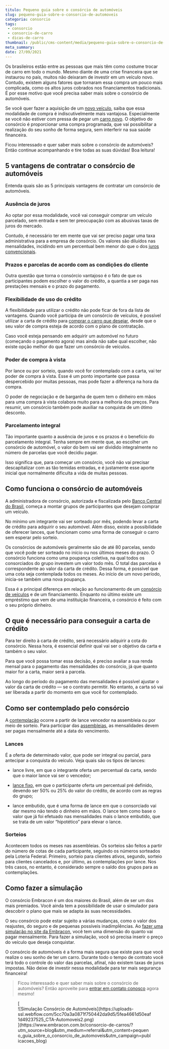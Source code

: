 ```yaml
---
titulo: Pequeno guia sobre o consórcio de automóveis 
slug: pequeno-guia-sobre-o-consorcio-de-automoveis
categoria: consorcio
tags:
 - consorcio
 - consorcio-de-carro
 - dicas-de-carro
thumbnail: /public/cms-content/media/pequeno-guia-sobre-o-consorcio-de-automoveis.jpg
meta_summary: 
date: 27/09/2021
---
```

Os brasileiros estão entre as pessoas que mais têm como costume trocar de carro em todo o mundo. Mesmo diante de uma crise financeira que se instaurou no país, muitos não deixaram de investir em um veículo novo. Contudo, existem alguns fatores que tornaram essa compra um pouco mais complicada, como os altos juros cobrados nos financiamentos tradicionais. É por esse motivo que você precisa saber mais sobre o consórcio de automóveis.

Se você quer fazer a aquisição de um [novo veículo](https://www.embracon.com.br/blog/4-motivos-para-voce-comprar-um-carro-novo), saiba que essa modalidade de compra é indiscutivelmente mais vantajosa. Especialmente se você não estiver com pressa de pegar um [carro novo](https://www.embracon.com.br/blog/contemplacao-consorcio-carro-como-aumentar-chances). O objetivo do consórcio é proporcionar uma compra programada, que vai possibilitar a realização do seu sonho de forma segura, sem interferir na sua saúde financeira.

Ficou interessado e quer saber mais sobre o consórcio de automóveis? Então continue acompanhando e tire todas as suas dúvidas! Boa leitura!

5 vantagens de contratar o consórcio de automóveis 
---------------------------------------------------

Entenda quais são as 5 principais vantagens de contratar um consórcio de automóveis.

### Ausência de juros 

Ao optar por essa modalidade, você vai conseguir comprar um veículo parcelado, sem entrada e sem ter preocupação com as abusivas taxas de juros do mercado.

Contudo, é necessário ter em mente que vai ser preciso pagar uma taxa administrativa para a empresa de consórcio. Os valores são diluídos nas mensalidades, incidindo em um percentual bem menor do que o dos [juros convencionais](https://www.embracon.com.br/blog/parcela-de-consorcio-tem-juros).

### Prazos e parcelas de acordo com as condições do cliente 

Outra questão que torna o consórcio vantajoso é o fato de que os participantes podem escolher o valor do crédito, a quantia a ser paga nas prestações mensais e o prazo do pagamento.

### Flexibilidade de uso do crédito 

A flexibilidade para utilizar o crédito não pode ficar de fora da lista de vantagens. Quando você participa de um consórcio de veículos, é possível utilizar a carta de crédito para [comprar o carro que desejar](https://www.embracon.com.br/blog/7-coisas-para-levar-em-consideracao-ao-escolher-um-carro), desde que o seu valor de compra esteja de acordo com o plano de contratação.

Caso você esteja pensando em adquirir um automóvel no futuro (começando o pagamento agora) mas ainda não sabe qual escolher, não existe opção melhor do que fazer um consórcio de veículos.

### Poder de compra à vista 

Por lance ou por sorteio, quando você for contemplado com a carta, vai ter poder de compra à vista. Esse é um ponto importante que passa despercebido por muitas pessoas, mas pode fazer a diferença na hora da compra.

O poder de negociação e de barganha de quem tem o dinheiro em mãos para uma compra à vista colabora muito para a melhoria dos preços. Para resumir, um consórcio também pode auxiliar na conquista de um ótimo desconto.

### Parcelamento integral 

Tão importante quanto a ausência de juros e os prazos é o benefício do parcelamento integral. Tenha sempre em mente que, ao escolher um consórcio de automóvel, o valor do bem vai ser dividido integralmente no número de parcelas que você decidiu pagar.

Isso significa que, para começar um consórcio, você não vai precisar descapitalizar com as tão temidas entradas, e é justamente esse aporte inicial que normalmente dificulta a vida de muitas pessoas.

Como funciona o consórcio de automóveis 
----------------------------------------

A administradora de consórcio, autorizada e fiscalizada pelo [Banco Central do Brasil](https://www.bcb.gov.br/estabilidadefinanceira/consorciobd), começa a montar grupos de participantes que desejam comprar um veículo.

No mínimo um integrante vai ser sorteado por mês, podendo levar a carta de crédito para adquirir o seu automóvel. Além disso, existe a possibilidade de oferecer lances, que funcionam como uma forma de conseguir o carro sem esperar pelo sorteio.

Os consórcios de automóveis geralmente são de até 80 parcelas, sendo que você pode ser sorteado no início ou nos últimos meses do prazo. O consórcio funciona como uma poupança coletiva, na qual todos os consorciados do grupo investem um valor todo mês. O total das parcelas é correspondente ao valor da carta de crédito. Dessa forma, é possível que uma cota seja contemplada todos os meses. Ao início de um novo período, inicia-se também uma nova poupança.

Essa é a principal diferença em relação ao funcionamento de um [consórcio de veículos](https://www.embracon.com.br/blog/sobre-o-consorcio-de-veiculos-embracon) e de um financiamento. Enquanto no último existe um empréstimo que vem de uma instituição financeira, o consórcio é feito com o seu próprio dinheiro.

O que é necessário para conseguir a carta de crédito 
-----------------------------------------------------

Para ter direito à carta de crédito, será necessário adquirir a cota do consórcio. Nessa hora, é essencial definir qual vai ser o objetivo da carta e também o seu valor.

Para que você possa tomar essa decisão, é preciso avaliar a sua renda mensal para o pagamento das mensalidades do consórcio, já que quanto maior for a carta, maior será a parcela.

Ao longo do período do pagamento das mensalidades é possível ajustar o valor da carta de crédito — se o contrato permitir. No entanto, a carta só vai ser liberada a partir do momento em que você for contemplado.

Como ser contemplado pelo consórcio 
------------------------------------

A [contemplação](https://www.embracon.com.br/blog/quais-sao-as-formas-de-contemplacao) ocorre a partir de lance vencedor na assembleia ou por meio de sorteio. Para participar das [assembleias](https://www.embracon.com.br/blog/assembleia-de-consorcio-como-funciona), as mensalidades devem ser pagas mensalmente até a data do vencimento.

### Lances 

É a oferta de determinado valor, que pode ser integral ou parcial, para antecipar a conquista do veículo. Veja quais são os tipos de lances:

- lance livre, em que o integrante oferta um percentual da carta, sendo que o maior lance vai ser o vencedor;
- [lance fixo](https://www.embracon.com.br/blog/o-que-e-um-lance-fixo-no-consorcio), em que o participante oferta um percentual pré definido, devendo ser 50% ou 25% do valor do crédito, de acordo com as regras do grupo;

- lance embutido, que é uma forma de lance em que o consorciado vai dar mesmo não tendo o dinheiro em mãos. O lance tem como base o valor que já foi efetuado nas mensalidades mais o lance embutido, que se trata de um valor “hipotético” para elevar o lance.

### Sorteios 

Acontecem todos os meses nas assembleias. Os sorteios são feitos a partir do número de cotas de cada participante, seguindo os números sorteados pela Loteria Federal. Primeiro, sorteio para clientes ativos, segundo, sorteio para clientes cancelados e, por último, as contemplações por lance. Nos três casos, no entanto, é considerado sempre o saldo dos grupos para as contemplações.

Como fazer a simulação 
-----------------------

O consórcio Embracon é um dos maiores do Brasil, além de ser um dos mais premiados. Você ainda tem a possibilidade de usar o simulador para descobrir o plano que mais se adapta às suas necessidades.

O seu consórcio pode estar sujeito a várias mudanças, como o valor dos reajustes, do seguro e de pequenas possíveis inadimplências. Ao [fazer uma simulação no site da Embracon](http://www.embracon.com.br/ecommerce), você tem uma dimensão do quanto vai pagar mensalmente. Para fazer a simulação, você só precisa inserir o preço do veículo que deseja conquistar.

O consórcio de automóveis é a forma mais segura que existe para que você realize o seu sonho de ter um carro. Durante todo o tempo de contrato você terá todo o controle do valor das parcelas, afinal, não existem taxas de juros impostas. Não deixe de investir nessa modalidade para ter mais segurança financeira!

> Ficou interessado e quer saber mais sobre o consórcio de automóveis? Então aproveite para [entrar em contato conosco](https://www.embracon.com.br/consorcio-de-carros/?utm_source=blog&utm_medium=referral&utm_content=pequeno_guia_sobre_o_consorcio_de_automoveis&utm_campaign=publicacoes_blog) agora mesmo!

<figure class="w-richtext-figure-type-image w-richtext-align-center">[<div>![Simulação Consórcio de Automóveis](https://uploads-ssl.webflow.com/5cc70a3a0871f750442da9d5/5fea4661d50eaf1d49237525_CTA-Automoveis2.png)</div>](https://www.embracon.com.br/consorcio-de-carros/?utm_source=blog&utm_medium=referral&utm_content=pequeno_guia_sobre_o_consorcio_de_automoveis&utm_campaign=publicacoes_blog)</figure>
